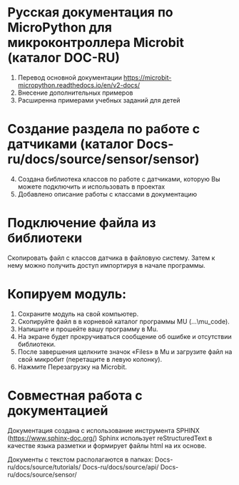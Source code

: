# Русская документация по MicroPython для микроконтроллера Microbit (каталог DOC-RU)

1) Перевод основной документации https://microbit-micropython.readthedocs.io/en/v2-docs/ 
2) Внесение дополнительных примеров
3) Расширенна примерами учебных заданий для детей

# Создание раздела по работе с датчиками (каталог Docs-ru/docs/source/sensor/sensor)

4) Создана библиотека классов по работе с датчиками, которую Вы можете подключить и использовать в проектах
5) Добавлено описание работы с классами в документацию

# Подключение файла из библиотеки
Скопировать файл с классов датчика в файловую систему. Затем к нему можно получить доступ импортируя в начале программы.

# Копируем модуль:
1) Сохраните модуль на свой компьютер.
2) Скопируйте файл в в корневой каталог программы MU (...\mu_code\).
4) Напишите и прошейте вашу программу в Мu.
5) На экране будет прокручиваться сообщение об ошибке и отсутствии библиотеки.
6) После завершения щелкните значок «Files» в Mu и загрузите файл на свой микробит (перетащите в левую колонку).
7) Нажмите Перезагрузку на Microbit.

# Совместная работа с документацией
Документация создана с использование инструмента SPHINX (https://www.sphinx-doc.org/)
Sphinx использует reStructuredText в качестве языка разметки и формирует файлы html на их основе.

Документы с текстом располагаются в папках: 
Docs-ru/docs/source/tutorials/
Docs-ru/docs/source/api/
Docs-ru/docs/source/sensor/


